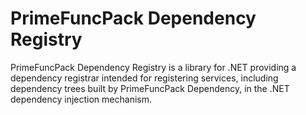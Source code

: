 # PrimeFuncPack Dependency Registry
PrimeFuncPack Dependency Registry is a library for .NET providing a dependency registrar intended for registering services, including dependency trees built by PrimeFuncPack Dependency, in the .NET dependency injection mechanism.
